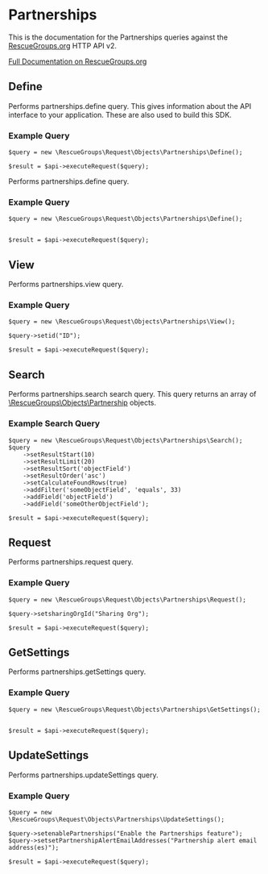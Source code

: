 # Partnerships

This is the documentation for the Partnerships queries against the [RescueGroups.org](https://www.rescuegroups.org/) HTTP API v2.

[Full Documentation on RescueGroups.org](https://userguide.rescuegroups.org/display/APIDG/Object+definitions#Objectdefinitions-partnerships)

## Define
Performs partnerships.define query. This gives information about the API interface to your application. These are also used to build this SDK.

### Example Query

    $query = new \RescueGroups\Request\Objects\Partnerships\Define();

    $result = $api->executeRequest($query);
Performs partnerships.define query.

### Example Query

    $query = new \RescueGroups\Request\Objects\Partnerships\Define();


    $result = $api->executeRequest($query);

## View
Performs partnerships.view query.

### Example Query

    $query = new \RescueGroups\Request\Objects\Partnerships\View();

    $query->setid("ID");

    $result = $api->executeRequest($query);

## Search
Performs partnerships.search search query. This query returns an array of [\RescueGroups\Objects\Partnership](../../../src/Objects/Partnership.php) objects.

### Example Search Query

    $query = new \RescueGroups\Request\Objects\Partnerships\Search();
    $query
        ->setResultStart(10)
        ->setResultLimit(20)
        ->setResultSort('objectField')
        ->setResultOrder('asc')
        ->setCalculateFoundRows(true)
        ->addFilter('someObjectField', 'equals', 33)
        ->addField('objectField')
        ->addField('someOtherObjectField');

    $result = $api->executeRequest($query);
## Request
Performs partnerships.request query.

### Example Query

    $query = new \RescueGroups\Request\Objects\Partnerships\Request();

    $query->setsharingOrgId("Sharing Org");

    $result = $api->executeRequest($query);

## GetSettings
Performs partnerships.getSettings query.

### Example Query

    $query = new \RescueGroups\Request\Objects\Partnerships\GetSettings();


    $result = $api->executeRequest($query);

## UpdateSettings
Performs partnerships.updateSettings query.

### Example Query

    $query = new \RescueGroups\Request\Objects\Partnerships\UpdateSettings();

    $query->setenablePartnerships("Enable the Partnerships feature");
    $query->setsetPartnershipAlertEmailAddresses("Partnership alert email address(es)");

    $result = $api->executeRequest($query);

